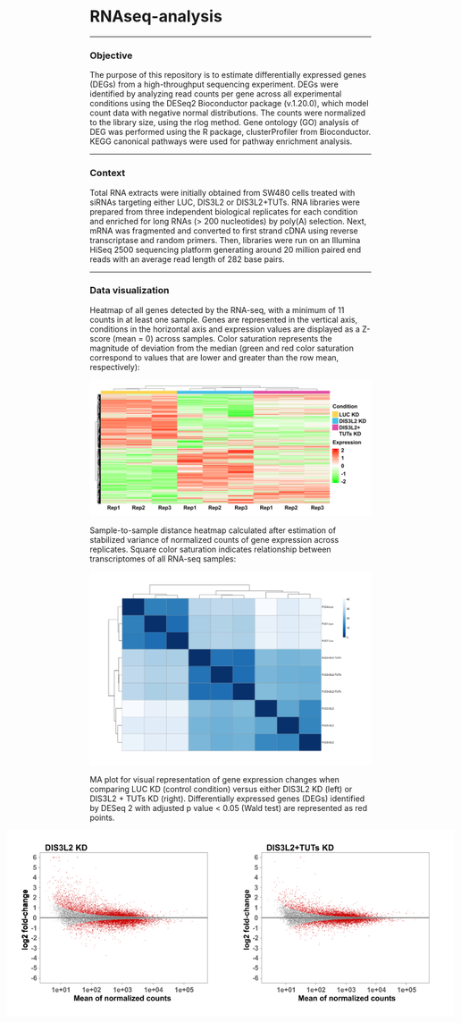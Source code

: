 # RNAseq-analysis
---
### Objective

The purpose of this repository is to estimate differentially expressed genes (DEGs) from a high-throughput sequencing experiment. DEGs were identified by analyzing read counts per gene across all experimental conditions using the DESeq2 Bioconductor package (v.1.20.0), which model count data with negative normal distributions. The counts were normalized to the library size, using the rlog method. Gene ontology (GO) analysis of DEG was performed using the R package, clusterProfiler from Bioconductor. KEGG canonical pathways were used for pathway enrichment analysis.

---
### Context

Total RNA extracts were initially obtained from SW480 cells treated with siRNAs targeting either LUC, DIS3L2 or DIS3L2+TUTs. RNA libraries were prepared from three independent biological replicates for each condition and enriched for long RNAs (> 200 nucleotides) by poly(A) selection. Next, mRNA was fragmented and converted to first strand cDNA using reverse transcriptase and random primers. Then, libraries were run on an Illumina HiSeq 2500 sequencing platform generating around 20 million paired end reads with an average read length of 282 base pairs.

---
### Data visualization

Heatmap of all genes detected by the RNA-seq, with a minimum of 11 counts in at least one sample. Genes are represented in the vertical axis, conditions in the horizontal axis and expression values are displayed as a Z-score (mean = 0) across samples. Color saturation represents the magnitude of deviation from the median (green and red color saturation correspond to values that are lower and greater than the row mean, respectively):
<div style="text-align: center;">
  <img src="images/Heatmap_all_genes.jpg" alt="Top 10 Manufacturers" width="800"/>
</div>

Sample-to-sample distance heatmap calculated after estimation of stabilized variance of normalized counts of gene expression across replicates. Square color saturation indicates relationship between transcriptomes of all RNA-seq samples:
<div style="text-align: center;">
  <img src="images/Sample_to_sample_heatmap.jpg" alt="Top 10 Manufacturers" width="550"/>
</div>

MA plot for visual representation of gene expression changes when comparing LUC KD (control condition) versus either DIS3L2 KD (left) or DIS3L2 + TUTs KD (right). Differentially expressed genes (DEGs) identified by DESeq 2 with adjusted p value < 0.05 (Wald test) are represented as red points.
<div style="display: flex; justify-content: center;">
  <img src="images/MA_plot_DIS3L2KD.jpg" alt="Top 10 Manufacturers" width="400"/>
  <img src="images/MA_plot_DIS3L2_TUTs_KD.jpg" alt="Top 10 Manufacturers" width="400"/>
</div>

